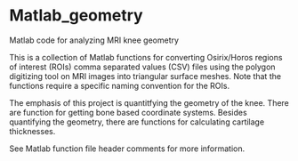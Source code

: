 # Matlab_geometry
Matlab code for analyzing MRI knee geometry

This is a collection of Matlab functions for converting Osirix/Horos regions of interest (ROIs) comma separated values (CSV) files
using the polygon digitizing tool on MRI images into triangular surface meshes.  Note that the functions require a specific naming
convention for the ROIs.

The emphasis of this project is quantitfying the geometry of the knee.  There are function for getting bone based coordinate
systems.  Besides quantifying the geometry, there are functions for calculating cartilage thicknesses.

 See Matlab function file header comments for more information.
